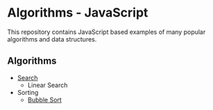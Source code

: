 # Algorithms - JavaScript

This repository contains JavaScript based examples of many popular algorithms and data structures.

## Algorithms 
- [Search](https://github.com/khalil-git/Algorithms/blob/main/Search/LinearSearch.js)
  - Linear Search
- Sorting
  - [Bubble Sort](https://github.com/khalil-git/Algorithms/blob/main/Sort/BubbleSort.js)
